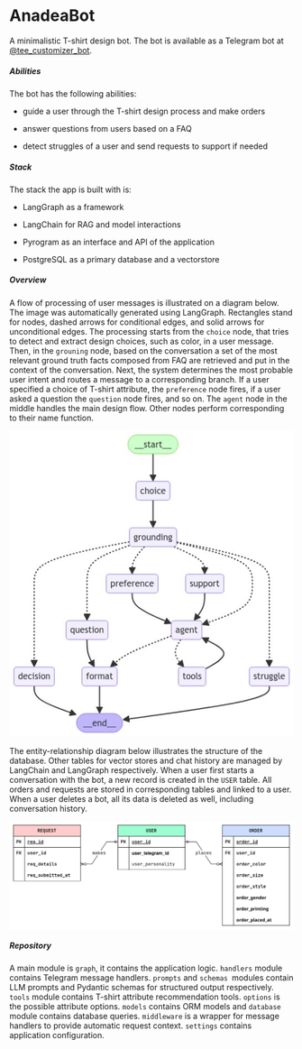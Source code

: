 # AnadeaBot

A minimalistic T-shirt design bot. The bot is available as a Telegram bot at [@tee_customizer_bot](https://t.me/tee_customizer_bot).

##### Abilities

The bot has the following abilities:

- guide a user through the T-shirt design process and make orders

- answer questions from users based on a FAQ

- detect struggles of a user and send requests to support if needed

##### Stack

The stack the app is built with is:

- LangGraph as a framework

- LangChain for RAG and model interactions

- Pyrogram as an interface and API of the application

- PostgreSQL as a primary database and a vectorstore

##### Overview

A flow of processing of user messages is illustrated on a diagram below. The image was automatically generated using LangGraph. Rectangles stand for nodes, dashed arrows for conditional edges, and solid arrows for unconditional edges. The processing starts from the `choice` node, that tries to detect and extract design choices, such as color, in a user message. Then, in the `grouning` node, based on the conversation a set of the most relevant ground truth facts composed from FAQ are retrieved and put in the context of the conversation. Next, the system determines the most probable user intent and routes a message to a corresponding branch. If a user specified a choice of T-shirt attribute, the `preference` node fires, if a user asked a question the  `question` node fires, and so on. The `agent` node in the middle handles the main design flow. Other nodes perform corresponding to their name function.

<p align="center"><img src="./docs/graph.png" alt="Graph"></p>

The entity-relationship diagram below illustrates the structure of the database. Other tables for vector stores and chat history are managed by LangChain and LangGraph respectively. When a user first starts a conversation with the bot, a new record is created in the `USER` table. All orders and requests are stored in corresponding tables and linked to a user. When a user deletes a bot, all its data is deleted as well, including conversation history.

<p align="center"><img src="./docs/database.svg" alt="Database" align="center"></p>

##### Repository

A main module is `graph`, it contains the application logic. `handlers` module contains Telegram message handlers. `prompts` and `schemas `modules contain LLM prompts and Pydantic schemas for structured output respectively. `tools` module contains T-shirt attribute recommendation tools. `options` is the possible attribute options. `models` contains ORM models and `database` module contains database queries. `middleware` is a wrapper for message handlers to provide automatic request context. `settings` contains application configuration.